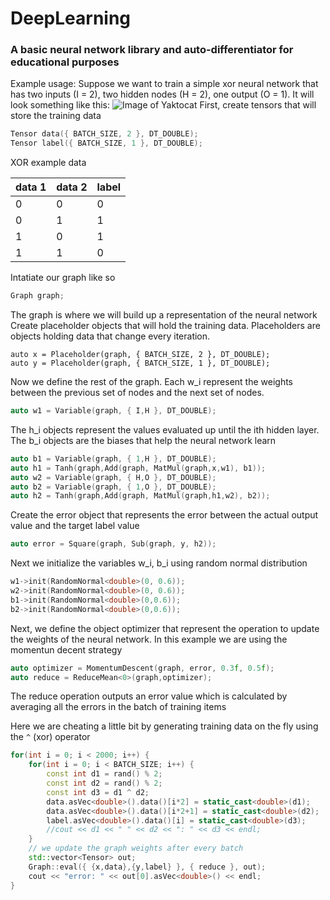 # DeepLearning
### A basic neural network library and auto-differentiator for educational purposes

Example usage:
Suppose we want to train a simple xor neural network that has two inputs (I = 2), two hidden nodes (H = 2), one output (O = 1).
It will look something like this:
![Image of Yaktocat](https://i.stack.imgur.com/hDsUW.png)
First, create tensors that will store the training data
```c++
Tensor data({ BATCH_SIZE, 2 }, DT_DOUBLE);
Tensor label({ BATCH_SIZE, 1 }, DT_DOUBLE);
```
XOR example data

| data 1 | data 2 | label |
| ------- | ------- | ----- |
| 0 | 0 | 0 |
| 0 | 1 | 1 |
| 1 | 0 | 1 |
| 1 | 1 | 0 |

Intatiate our graph like so
```c++
Graph graph;
```
The graph is where we will build up a representation of the neural network
Create placeholder objects that will hold the training data. Placeholders are objects holding data that change every iteration.
```
auto x = Placeholder(graph, { BATCH_SIZE, 2 }, DT_DOUBLE);
auto y = Placeholder(graph, { BATCH_SIZE, 1 }, DT_DOUBLE);
```
Now we define the rest of the graph. 
Each w_i represent the weights between the previous set of nodes and the next set of nodes.
```c++
auto w1 = Variable(graph, { I,H }, DT_DOUBLE);
```
The h_i objects represent the values evaluated up until the ith hidden layer. The b_i objects are the biases that help the neural network learn
```c++
auto b1 = Variable(graph, { 1,H }, DT_DOUBLE);
auto h1 = Tanh(graph,Add(graph, MatMul(graph,x,w1), b1));
auto w2 = Variable(graph, { H,O }, DT_DOUBLE);
auto b2 = Variable(graph, { 1,O }, DT_DOUBLE);
auto h2 = Tanh(graph,Add(graph, MatMul(graph,h1,w2), b2));
```
Create the error object that represents the error between the actual output value and the target label value
```c++
auto error = Square(graph, Sub(graph, y, h2));
```
Next we initialize the variables w_i, b_i using random normal distribution
```c++
w1->init(RandomNormal<double>(0, 0.6));
w2->init(RandomNormal<double>(0, 0.6));
b1->init(RandomNormal<double>(0,0.6));
b2->init(RandomNormal<double>(0,0.6));
```
Next, we define the object optimizer that represent the operation to update the weights of the neural network. In this example we are using the momentun decent strategy
```c++
auto optimizer = MomentumDescent(graph, error, 0.3f, 0.5f);
auto reduce = ReduceMean<0>(graph,optimizer);
```
The reduce operation outputs an error value which is calculated by averaging all the errors in the batch of training items

Here we are cheating a little bit by generating training data on the fly using the `^` (xor) operator
```c++
for(int i = 0; i < 2000; i++) {
    for(int i = 0; i < BATCH_SIZE; i++) {
        const int d1 = rand() % 2;
        const int d2 = rand() % 2;
        const int d3 = d1 ^ d2;
        data.asVec<double>().data()[i*2] = static_cast<double>(d1);
        data.asVec<double>().data()[i*2+1] = static_cast<double>(d2);
        label.asVec<double>().data()[i] = static_cast<double>(d3);
        //cout << d1 << " " << d2 << ": " << d3 << endl;
    }
    // we update the graph weights after every batch
    std::vector<Tensor> out;
    Graph::eval({ {x,data},{y,label} }, { reduce }, out);
    cout << "error: " << out[0].asVec<double>() << endl;
}
```
